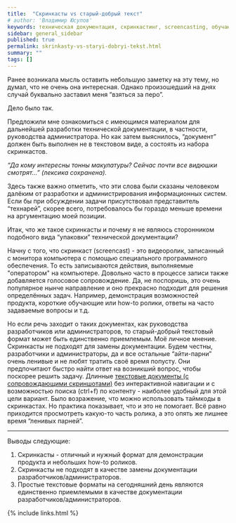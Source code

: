 ```yaml
---
title:  "Скринкасты vs старый-добрый текст"
# author: 'Владимир Юсупов'
keywords: техническая документация, скринкастинг, screencasting, обучающие скринкасты, техписатель, технический писатель москва, заметки техписателя
sidebar: general_sidebar
published: true
permalink: skrinkasty-vs-staryi-dobryi-tekst.html
summary: ""
tags: []
---
```


Ранее возникала мысль оставить небольшую заметку на эту тему, но думал, что не очень она интересная. Однако произошедший на днях случай буквально заставил меня “взяться за перо”. 

Дело было так.

Предложили мне ознакомиться с имеющимся материалом для дальнейшей разработки технической документации, в частности, руководства администратора. Но как затем выяснилось, “документ” должен быть выполнен не в текстовом виде, а состоять из набора скринкастов.

*“Да кому интересны тонны макулатуры? Сейчас почти все видюшки смотрят…” (лексика сохранена).*

Здесь также важно отметить, что эти слова были сказаны человеком далёким от разработки и администрирования информационных систем. Если бы при обсуждении задачи присутствовал представитель “технарей”, скорее всего, потребовалось бы гораздо меньше времени на аргументацию моей позиции.

Итак, что же такое скринкасты и почему я не являюсь сторонником подобного вида “упаковки” технической документации?

Начну с того, что скринкаст (screencast) - это видеоролик, записанный с монитора компьютера с помощью специального программного обеспечения. То есть записываются действия, выполняемые "оператором" на компьютере. Довольно часто в процессе записи также добавляется голосовое сопровождение. Да, не поспоришь, это очень популярное нынче направление и оно прекрасно подходит для решения определённых задач. Например, демонстрация возможностей продукта, короткие обучающие или how-to ролики, ответы на часто задаваемые вопросы и т.д.

Но если речь заходит о таких документах, как руководства разработчиков или администраторов, то старый-добрый текстовый формат может быть единственно приемлемым. Моё личное мнение. Скринкасты не подходят для замены документации. Будем честны, разработчики и администраторы, да и все остальные “айти-парни” очень ленивые и не любят тратить своё время попусту. Они предпочитают быстро найти ответ на возникший вопрос, чтобы поскорее решить задачу. Длинные [текстовые документы (с сопровождающими скриншотами)](https://techwritex.github.io/prosto-dobav-skrinshot.html) без интерактивной навигации и с возможностью поиска (ctrl+f) по контенту - наиболее удобный для этой цели вариант. Было возражение, что можно использовать таймкоды в скринкастах. Но практика показывает, что и это не помогает. Всё равно приходится просмотреть какую-то часть ролика, а это опять же лишнее время “ленивых парней”. 

***

Выводы следующие:

1. Скринкасты - отличный и нужный формат для демонстрации продукта и небольших how-to роликов.
2. Скринкасты не подходят в качестве замены документации разработчиков/администраторов.
3. Простые текстовые форматы на сегодняшний день являются единственно приемлемыми в качестве документации разработчиков/администраторов.

{% include links.html %}
